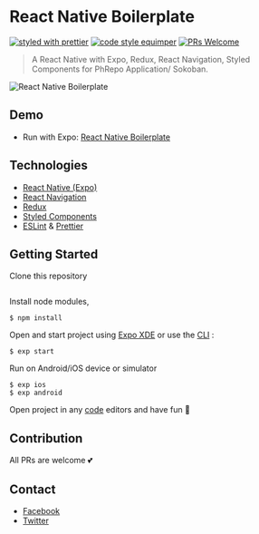 # React Native Boilerplate

[![styled with prettier](https://img.shields.io/badge/styled_with-prettier-ff69b4.svg)](#badge)
[![code style equimper](https://img.shields.io/badge/code%20style-equimper-blue.svg?style=flat-square)](https://github.com/EQuimper/eslint-config-equimper)
[![PRs Welcome](https://img.shields.io/badge/PRs-welcome-brightgreen.svg?style=flat-square)](http://makeapullrequest.com)

> A React Native with Expo, Redux, React Navigation, Styled Components for PhRepo Application/ Sokoban.

<img alt="React Native Boilerplate" src="assets/images/demo.png">

## Demo

- Run with Expo: [React Native Boilerplate](https://expo.io/@/react-native-boilerplate)

## Technologies
- [React Native (Expo)](https://docs.expo.io/versions/v18.0.0/index.html)
- [React Navigation](https://reactnavigation.org/)
- [Redux](redux.js.org)
- [Styled Components](https://www.styled-components.com/)
- [ESLint](https://github.com/eslint/eslint) & [Prettier](https://github.com/prettier/prettier)

## Getting Started
Clone this repository
```

```
Install node modules, 
```
$ npm install
```
Open and start project using [Expo XDE](https://expo.io/tools) or use the [CLI](https://github.com/expo/exp) :
```
$ exp start
```
Run on Android/iOS device or simulator
```
$ exp ios
$ exp android
```
Open project in any [code](https://code.visualstudio.com/) editors and have fun 🍻

## Contribution
All PRs are welcome 💕

## Contact
- [Facebook](https://facebook.com/)
- [Twitter](https://twitter.com/)
